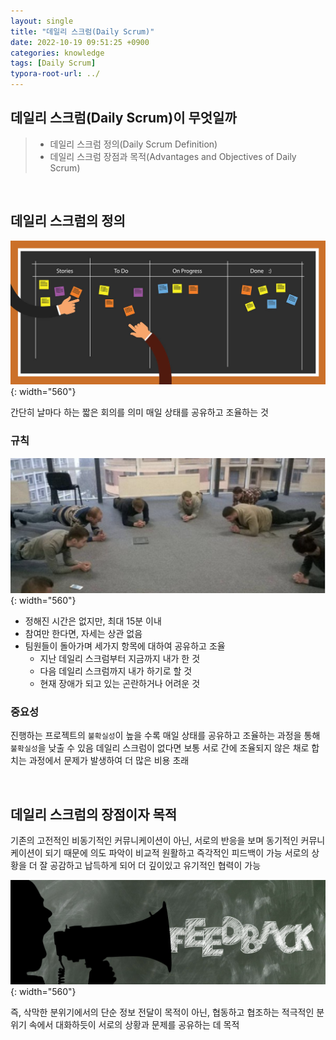 ```yaml
---
layout: single
title: "데일리 스크럼(Daily Scrum)"
date: 2022-10-19 09:51:25 +0900
categories: knowledge
tags: [Daily Scrum]
typora-root-url: ../
---
```



## 데일리 스크럼(Daily Scrum)이 무엇일까
> - 데일리 스크럼 정의(Daily Scrum Definition)
> - 데일리 스크럼 장점과 목적(Advantages and Objectives of Daily Scrum)

<br>

## 데일리 스크럼의 정의

![scrum_board](/images/2022-10-19-about-daily-scrum/scrum_board.jpg){: width="560"}

간단히 날마다 하는 짧은 회의를 의미
매일 상태를 공유하고 조율하는 것

### 규칙

![scrum_meeting](/images/2022-10-19-about-daily-scrum/scrum_meeting.png){: width="560"}

- 정해진 시간은 없지만, 최대 15분 이내
- 참여만 한다면, 자세는 상관 없음
- 팀원들이 돌아가며 세가지 항목에 대하여 공유하고 조율
  - 지난 데일리 스크럼부터 지금까지 내가 한 것
  - 다음 데일리 스크럼까지 내가 하기로 할 것
  - 현재 장애가 되고 있는 곤란하거나 어려운 것

### 중요성

진행하는 프로젝트의 `불확실성`이 높을 수록 매일 상태를 공유하고 조율하는 과정을 통해 `불확실성`을 낮출 수 있음
데일리 스크럼이 없다면 보통 서로 간에 조율되지 않은 채로 합치는 과정에서 문제가 발생하여 더 많은 비용 초래

<br>

## 데일리 스크럼의 장점이자 목적

기존의 고전적인 비동기적인 커뮤니케이션이 아닌, 서로의 반응을 보며 동기적인 커뮤니케이션이 되기 때문에 의도 파악이 비교적 원활하고 즉각적인 피드백이 가능
서로의 상황을 더 잘 공감하고 납득하게 되어 더 깊이있고 유기적인 협력이 가능

![feedback](/images/2022-10-19-about-daily-scrum/feedback.png){: width="560"}

즉, 삭막한 분위기에서의 단순 정보 전달이 목적이 아닌, 협동하고 협조하는 적극적인 분위기 속에서 대화하듯이 서로의 상황과 문제를 공유하는 데 목적

<br>